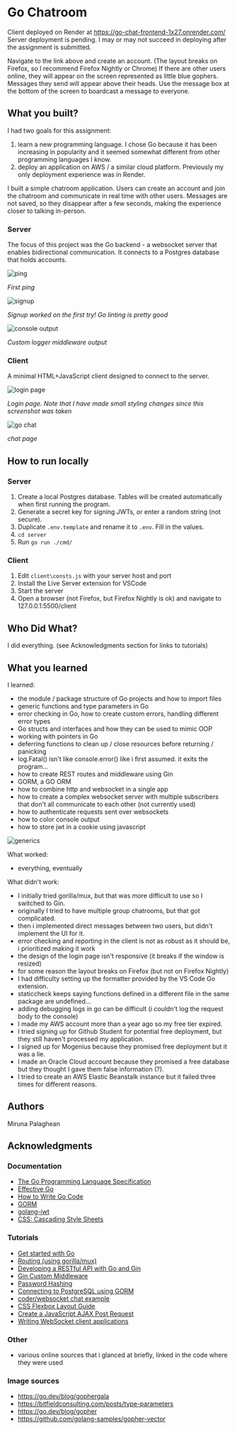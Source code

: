 # Go Chatroom

Client deployed on Render at https://go-chat-frontend-1x27.onrender.com/
Server deployment is pending. I may or may not succeed in deploying after the
assignment is submitted.

Navigate to the link above and create an account.
(The layout breaks on Firefox, so I recommend Firefox Nightly or Chrome)
If there are other users online, they will appear on the screen represented as
little blue gophers. Messages they send will appear above their heads. Use the
message box at the bottom of the screen to boardcast a message to everyone.

## What you built?

I had two goals for this assignment:

1. learn a new programming language. I chose Go because it has been increasing
   in popularity and it seemed somewhat different from other programming languages
   I know.
2. deploy an application on AWS / a similar cloud platform. Previously my only
   deployment experience was in Render.

I built a simple chatroom application. Users can create an account and join the
chatroom and communicate in real time with other users. Messages are not saved,
so they disappear after a few seconds, making the experience closer to talking
in-person.

### Server

The focus of this project was the Go backend - a websocket server that enables
bidirectional communication. It connects to a Postgres database that holds
accounts.

![ping](media/first_ping.png)

_First ping_

![signup](media/signup.png)

_Signup worked on the first try! Go linting is pretty good_

![console output](media/logger_output.png)

_Custom logger middleware output_

### Client

A minimal HTML+JavaScript client designed to connect to the server.

![login page](./media/loginpage.png)

_Login page. Note that I have made small styling changes since this screenshot was taken_

![go chat](./media/go_chat.png)

_chat page_

## How to run locally

### Server

1. Create a local Postgres database. Tables will be created automatically when first running the program.
2. Generate a secret key for signing JWTs, or enter a random string (not secure).
3. Duplicate `.env.template` and rename it to `.env`. Fill in the values.
4. `cd server`
5. Run `go run ./cmd/`

### Client

1. Edit `client\consts.js` with your server host and port
2. Install the Live Server extension for VSCode
3. Start the server
4. Open a browser (not Firefox, but Firefox Nightly is ok) and navigate to 127.0.0.1:5500/client

## Who Did What?

I did everything. (see Acknowledgments section for links to tutorials)

## What you learned

I learned:

- the module / package structure of Go projects and how to import files
- generic functions and type parameters in Go
- error checking in Go, how to create custom errors, handling different error types
- Go structs and interfaces and how they can be used to mimic OOP
- working with pointers in Go
- deferring functions to clean up / close resources before returning / panicking
- log.Fatal() isn't like console.error() like i first assumed. it exits the program...
- how to create REST routes and middleware using Gin
- GORM, a GO ORM
- how to combine http and websocket in a single app
- how to create a complex websocket server with multiple subscribers that don't
  all communicate to each other (not currently used)
- how to authenticate requests sent over websockets
- how to color console output
- how to store jwt in a cookie using javascript

![generics](media/generics.png)

What worked:

- everything, eventually

What didn't work:

- I initially tried gorilla/mux, but that was more difficult to use so I switched to Gin.
- originally I tried to have multiple group chatrooms, but that got complicated.
- then i implemented direct messages between two users, but didn't implement the UI for it.
- error checking and reporting in the client is not as robust as it should be, i prioritized making it work
- the design of the login page isn't responsive (it breaks if the window is resized)
- for some reason the layout breaks on Firefox (but not on Firefox Nightly)
- I had difficulty setting up the formatter provided by the VS Code Go extension.
- staticcheck keeps saying functions defined in a different file in the same package are undefined...
- adding debugging logs in go can be difficult (i couldn't log the request body to the console)
- I made my AWS account more than a year ago so my free tier expired.
- I tried signing up for Github Student for potential free deployment, but they still haven't processed my application.
- I signed up for Mogenius because they promised free deployment but it was a lie.
- I made an Oracle Cloud account because they promised a free database but they thought I gave them false information (?).
- I tried to create an AWS Elastic Beanstalk instance but it failed three times for different reasons.

## Authors

Miruna Palaghean

## Acknowledgments

### Documentation

- [The Go Programming Language Specification](https://go.dev/ref/spec)
- [Effective Go](https://go.dev/doc/effective_go)
- [How to Write Go Code](https://go.dev/doc/code)
- [GORM](https://gorm.io/docs/index.html)
- [golang-jwt](https://golang-jwt.github.io/jwt/usage/create/)
- [CSS: Cascading Style Sheets](https://developer.mozilla.org/en-US/docs/Web/CSS)

### Tutorials

- [Get started with Go](https://go.dev/doc/tutorial/getting-started)
- [Routing (using gorilla/mux)](https://gowebexamples.com/routes-using-gorilla-mux/)
- [Developing a RESTful API with Go and Gin](https://go.dev/doc/tutorial/web-service-gin)
- [Gin Custom Middleware](https://gin-gonic.com/docs/examples/custom-middleware/)
- [Password Hashing](https://gowebexamples.com/password-hashing/)
- [Connecting to PostgreSQL using GORM](https://dev.to/karanpratapsingh/connecting-to-postgresql-using-gorm-24fj)
- [coder/websocket chat example](https://github.com/coder/websocket/blob/master/internal/examples/chat/chat.go)
- [CSS Flexbox Layout Guide](https://css-tricks.com/snippets/css/a-guide-to-flexbox/)
- [Create a JavaScript AJAX Post Request](https://code.tutsplus.com/create-a-javascript-ajax-post-request-with-and-without-jquery--cms-39195a)
- [Writing WebSocket client applications](https://developer.mozilla.org/en-US/docs/Web/API/WebSockets_API/Writing_WebSocket_client_applications)

### Other

- various online sources that i glanced at briefly, linked in the code where they were used

### Image sources

- https://go.dev/blog/gophergala
- https://bitfieldconsulting.com/posts/type-parameters
- https://go.dev/blog/gopher
- https://github.com/golang-samples/gopher-vector
